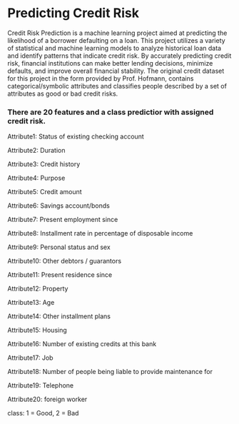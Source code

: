 # Predicting Credit Risk 

Credit Risk Prediction is a machine learning project aimed at predicting the likelihood of a borrower defaulting on a loan. This project utilizes a variety of statistical and machine learning models to analyze historical loan data and identify patterns that indicate credit risk. By accurately predicting credit risk, financial institutions can make better lending decisions, minimize defaults, and improve overall financial stability. The original credit dataset for this project in the form provided by Prof. Hofmann, contains categorical/symbolic attributes and classifies people described by a set of attributes as good or bad credit risks.

### There are 20 features and a class predictior with assigned credit risk.
Attribute1: Status of existing checking account

Attribute2: Duration

Attribute3: Credit history

Attribute4: Purpose

Attribute5: Credit amount

Attribute6: Savings account/bonds

Attribute7: Present employment since

Attribute8: Installment rate in percentage of disposable income

Attribute9: Personal status and sex

Attribute10: Other debtors / guarantors

Attribute11: Present residence since

Attribute12: Property

Attribute13: Age

Attribute14: Other installment plans

Attribute15: Housing

Attribute16: Number of existing credits at this bank

Attribute17: Job

Attribute18: Number of people being liable to provide maintenance for

Attribute19: Telephone

Attribute20: foreign worker

class: 1 = Good, 2 = Bad
